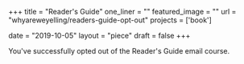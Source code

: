 +++
title = "Reader's Guide"
one_liner = ""
featured_image = ""
url = "whyareweyelling/readers-guide-opt-out"
projects = ['book']

date = "2019-10-05"
layout = "piece"
draft = false
+++

You've successfully opted out of the Reader's Guide email course.